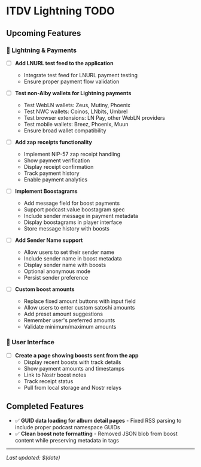 # ITDV Lightning TODO

## Upcoming Features

### 🔋 Lightning & Payments
- [ ] **Add LNURL test feed to the application**
  - Integrate test feed for LNURL payment testing
  - Ensure proper payment flow validation

- [ ] **Test non-Alby wallets for Lightning payments**
  - Test WebLN wallets: Zeus, Mutiny, Phoenix
  - Test NWC wallets: Coinos, LNbits, Umbrel
  - Test browser extensions: LN Pay, other WebLN providers
  - Test mobile wallets: Breez, Phoenix, Muun
  - Ensure broad wallet compatibility

- [ ] **Add zap receipts functionality**
  - Implement NIP-57 zap receipt handling
  - Show payment verification
  - Display receipt confirmation
  - Track payment history
  - Enable payment analytics

- [ ] **Implement Boostagrams**
  - Add message field for boost payments
  - Support podcast:value boostagram spec
  - Include sender message in payment metadata
  - Display boostagrams in player interface
  - Store message history with boosts

- [ ] **Add Sender Name support**
  - Allow users to set their sender name
  - Include sender name in boost metadata
  - Display sender name with boosts
  - Optional anonymous mode
  - Persist sender preference

- [ ] **Custom boost amounts**
  - Replace fixed amount buttons with input field
  - Allow users to enter custom satoshi amounts
  - Add preset amount suggestions
  - Remember user's preferred amounts
  - Validate minimum/maximum amounts

### 📱 User Interface
- [ ] **Create a page showing boosts sent from the app**
  - Display recent boosts with track details
  - Show payment amounts and timestamps
  - Link to Nostr boost notes
  - Track receipt status
  - Pull from local storage and Nostr relays

## Completed Features
- ✅ **GUID data loading for album detail pages** - Fixed RSS parsing to include proper podcast namespace GUIDs
- ✅ **Clean boost note formatting** - Removed JSON blob from boost content while preserving metadata in tags

---

*Last updated: $(date)*